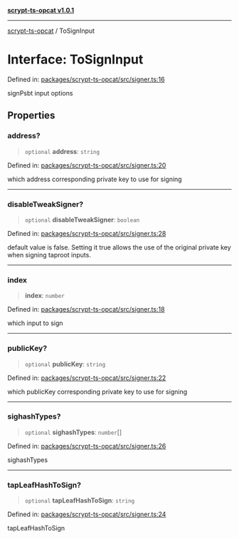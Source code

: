 [**scrypt-ts-opcat v1.0.1**](../README.md)

***

[scrypt-ts-opcat](../README.md) / ToSignInput

# Interface: ToSignInput

Defined in: [packages/scrypt-ts-opcat/src/signer.ts:16](https://github.com/OPCAT-Labs/ts-tools/blob/e67b8657b34dbf57f8a4f9bdf87cdc2742db16bb/packages/scrypt-ts-opcat/src/signer.ts#L16)

signPsbt input options

## Properties

### address?

> `optional` **address**: `string`

Defined in: [packages/scrypt-ts-opcat/src/signer.ts:20](https://github.com/OPCAT-Labs/ts-tools/blob/e67b8657b34dbf57f8a4f9bdf87cdc2742db16bb/packages/scrypt-ts-opcat/src/signer.ts#L20)

which address corresponding private key to use for signing

***

### disableTweakSigner?

> `optional` **disableTweakSigner**: `boolean`

Defined in: [packages/scrypt-ts-opcat/src/signer.ts:28](https://github.com/OPCAT-Labs/ts-tools/blob/e67b8657b34dbf57f8a4f9bdf87cdc2742db16bb/packages/scrypt-ts-opcat/src/signer.ts#L28)

default value is false. Setting it true allows the use of the original private key when signing taproot inputs.

***

### index

> **index**: `number`

Defined in: [packages/scrypt-ts-opcat/src/signer.ts:18](https://github.com/OPCAT-Labs/ts-tools/blob/e67b8657b34dbf57f8a4f9bdf87cdc2742db16bb/packages/scrypt-ts-opcat/src/signer.ts#L18)

which input to sign

***

### publicKey?

> `optional` **publicKey**: `string`

Defined in: [packages/scrypt-ts-opcat/src/signer.ts:22](https://github.com/OPCAT-Labs/ts-tools/blob/e67b8657b34dbf57f8a4f9bdf87cdc2742db16bb/packages/scrypt-ts-opcat/src/signer.ts#L22)

which publicKey corresponding private key to use for signing

***

### sighashTypes?

> `optional` **sighashTypes**: `number`[]

Defined in: [packages/scrypt-ts-opcat/src/signer.ts:26](https://github.com/OPCAT-Labs/ts-tools/blob/e67b8657b34dbf57f8a4f9bdf87cdc2742db16bb/packages/scrypt-ts-opcat/src/signer.ts#L26)

sighashTypes

***

### tapLeafHashToSign?

> `optional` **tapLeafHashToSign**: `string`

Defined in: [packages/scrypt-ts-opcat/src/signer.ts:24](https://github.com/OPCAT-Labs/ts-tools/blob/e67b8657b34dbf57f8a4f9bdf87cdc2742db16bb/packages/scrypt-ts-opcat/src/signer.ts#L24)

tapLeafHashToSign
